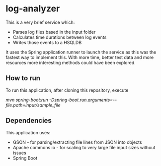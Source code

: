 # log-analyzer

This is a very brief service which:
* Parses log files based in the input folder
* Calculates time durations between log events
* Writes those events to a HSQLDB

It uses the Spring application runner to launch the service as this was the fastest way to implement this. With more time, better test data and more resources more interesting methods could have been explored.

## How to run

To run this application, after cloning this repository, execute

*mvn spring-boot:run -Dspring-boot.run.arguments=--file.path=input/sample_file*

## Dependencies

This application uses:

* GSON - for parsing/extracting file lines from JSON into objects
* Apache commons io - for scaling to very large file input sizes without issues
* Spring Boot




